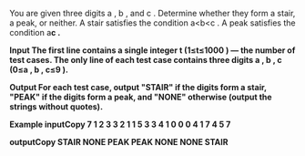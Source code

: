 You are given three digits a , b , and c . Determine whether they form a stair, a peak, or neither. A stair satisfies the condition a<b<c . A peak satisfies the condition a<b>c . 

Input The first line contains a single integer t (1≤t≤1000 ) — the number of test cases. The only line of each test case contains three digits a , b , c (0≤a , b , c≤9 ).

Output For each test case, output "STAIR" if the digits form a stair, "PEAK" if the digits form a peak, and "NONE" otherwise (output the strings without quotes).

Example
inputCopy
7
1 2 3
3 2 1
1 5 3
3 4 1
0 0 0
4 1 7
4 5 7

outputCopy
STAIR
NONE
PEAK
PEAK
NONE
NONE
STAIR